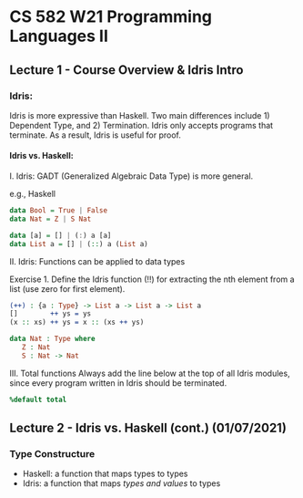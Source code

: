 # CS 582 W21 Programming Languages II
## Lecture 1 - Course Overview & Idris Intro

### Idris:
Idris is more expressive than Haskell. Two main differences include 1) Dependent Type, and 2) Termination.
Idris only accepts programs that terminate.
As a result, Idris is useful for proof.

#### Idris vs. Haskell:
I. Idris: GADT (Generalized Algebraic Data Type) is more general.

e.g., Haskell

```Haskell
data Bool = True | False
data Nat = Z | S Nat

data [a] = [] | (:) a [a]
data List a = [] | (::) a (List a)
```

II. Idris: Functions can be applied to data types

Exercise 1. Define the Idris function (!!) for extracting the nth element from a list (use zero for first element).

```Idris
(++) : {a : Type} -> List a -> List a -> List a
[]        ++ ys = ys
(x :: xs) ++ ys = x :: (xs ++ ys)

data Nat : Type where
   Z : Nat
   S : Nat -> Nat
```

III. Total functions
Always add the line below at the top of all Idris modules, since every program written in Idris should be terminated.
```Idris
%default total
```
## Lecture 2 - Idris vs. Haskell (cont.) (01/07/2021)
### Type Constructure
- Haskell: a function that maps types to types
- Idris: a function that maps *types and values* to types
